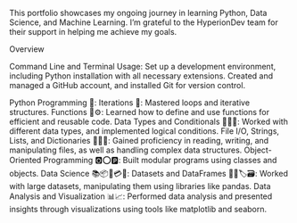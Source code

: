 This portfolio showcases my ongoing journey in learning Python, Data Science, and Machine Learning. I’m grateful to the HyperionDev team for their support in helping me achieve my goals.

Overview

Command Line and Terminal Usage:
Set up a development environment, including Python installation with all necessary extensions.
Created and managed a GitHub account, and installed Git for version control.

Python Programming 🐍:
Iterations 🔗: Mastered loops and iterative structures.
Functions 🧩⚙: Learned how to define and use functions for efficient and reusable code.
Data Types and Conditionals 🧱🔧🔨: Worked with different data types, and implemented logical conditions.
File I/O, Strings, Lists, and Dictionaries 📂📃📑: Gained proficiency in reading, writing, and manipulating files, as well as handling complex data structures.
Object-Oriented Programming 🅾⭕🅿: Built modular programs using classes and objects.
Data Science 📚📦📇💳🧬:
Datasets and DataFrames 💽📼🏷🗃: Worked with large datasets, manipulating them using libraries like pandas.
Data Analysis and Visualization 📊📈: Performed data analysis and presented insights through visualizations using tools like matplotlib and seaborn.
